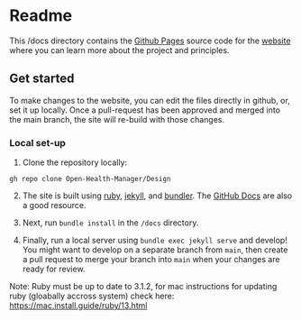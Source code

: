 # Readme

This /docs directory contains the [Github Pages](https://pages.github.com) source code for the [website](https://open-health-manager.github.io/Design/) where you can learn more about the project and principles.

## Get started

To make changes to the website, you can edit the files directly in github, or, set it up locally. Once a pull-request has been approved and merged into the main branch, the site will re-build with those changes.

### Local set-up

1. Clone the repository locally:

```
gh repo clone Open-Health-Manager/Design
```

2. The site is built using [ruby](https://www.ruby-lang.org/en/documentation/installation/), [jekyll](https://jekyllrb.com/docs/installation/), and [bundler](https://bundler.io/). The [GitHub Docs](https://docs.github.com/en/pages/setting-up-a-github-pages-site-with-jekyll/testing-your-github-pages-site-locally-with-jekyll) are also a good resource.

3. Next, run `bundle install` in the `/docs` directory.

4. Finally, run a local server using `bundle exec jekyll serve` and develop! You might want to develop on a separate branch from `main`, then create a pull request to merge your branch into `main` when your changes are ready for review.


Note: Ruby must be up to date to 3.1.2, for mac instructions for updating ruby (gloabally accross system) check here: https://mac.install.guide/ruby/13.html
